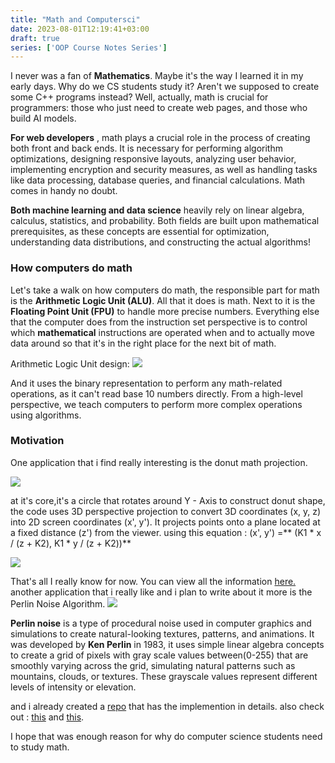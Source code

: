 ```yaml
---
title: "Math and Computersci"
date: 2023-08-01T12:19:41+03:00
draft: true
series: ['OOP Course Notes Series']
---
```


I never was a fan of **Mathematics**. Maybe it's the way I learned it in my early days. Why do we CS students study it? Aren't we supposed to create some C++ programs instead? Well, actually, math is crucial for programmers: those who just need to create web pages, and those who build AI models.

 **For web developers** , math plays a crucial role in the process of creating both front and back ends. It is necessary for performing algorithm optimizations, designing responsive layouts, analyzing user behavior, implementing encryption and security measures, as well as handling tasks like data processing, database queries, and financial calculations. Math comes in handy no doubt.

**Both machine learning and data science** heavily rely on linear algebra, calculus, statistics, and probability. Both fields are built upon mathematical prerequisites, as these concepts are essential for optimization, understanding data distributions, and constructing the actual algorithms!
### How computers do math
Let's take a walk on how computers do math, the responsible part for math is the **Arithmetic Logic Unit (ALU)**. All that it does is math. Next to it is the **Floating Point Unit (FPU)** to handle more precise numbers. Everything else that the computer does from the instruction set perspective is to control which **mathematical** instructions are operated when and to actually move data around so that it's in the right place for the next bit of math.

Arithmetic Logic Unit design:
![](https://zipcpu.com/img/alu-simple.svg)

And it uses the binary representation to perform any math-related operations, as it can't read base 10 numbers directly. From a high-level perspective, we teach computers to perform more complex operations using algorithms.
### Motivation
One application that i find really interesting is the donut math projection.

![](https://hackaday.com/wp-content/uploads/2020/07/spinning-donut-thumb.gif?w=600&h=600)

at it's core,it's a circle that rotates around Y - Axis to construct donut shape, the code uses 3D perspective projection to convert 3D coordinates (x, y, z) into 2D screen coordinates (x', y'). It projects points onto a plane located at a fixed distance (z') from the viewer.
using this equation : (x', y') =** (K1 * x / (z + K2), K1 * y / (z + K2))**

![](https://www.a1k0n.net/img/perspective.png)

That's all I really know for now. You can view all the information [here.](http://https://www.a1k0n.net/2011/07/20/donut-math.html "here")
another application that i really like and i plan to write about it more is the Perlin Noise Algorithm.
![](https://user-images.githubusercontent.com/111648493/253647549-0e46589f-a1f7-4d7d-a3ed-18f24f4e3a84.png)

 **Perlin noise** is a type of procedural noise used in computer graphics and simulations to create natural-looking textures, patterns, and animations. It was developed by **Ken Perlin** in 1983, it uses simple linear algebra concepts to create a grid of pixels with gray scale values between(0-255) that are smoothly varying across the grid, simulating natural patterns such as mountains, clouds, or textures. These grayscale values represent different levels of intensity or elevation.

and i already created a [repo](https://github.com/Yousef-Albasel/Perlin-Noise-Generator "repo") that has the implemention in details.
also check out : [this](https://rtouti.github.io/graphics/perlin-noise-algorithm "this") and [this](https://iq.opengenus.org/perlin-noise/ "this").

I hope that was enough reason for why do computer science students need to study math.